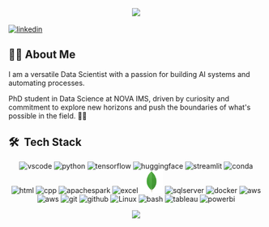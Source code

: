 <!-- Header capsule render -->
<p align="center">
  <img src="https://capsule-render.vercel.app/api?type=waving&height=150&color=gradient&text=Hi,%20I'm%20José!%20👋&fontColor=00&reversal=false&animation=twinkling&fontSize=50&fontAlignY=35"/>
</p>

[![linkedin](https://img.shields.io/badge/linkedin-0A66C2?style=for-the-badge&logo=linkedin&logoColor=white)](https://www.linkedin.com/in/joseandradee/)
## 👩‍💻 About Me
I am a versatile Data Scientist with a passion for building AI systems and automating processes.

PhD student in Data Science at NOVA IMS, driven by curiosity and commitment to explore new horizons and push the boundaries of what's possible in the field. 🚀🚀

<h2> 🛠 &nbsp;Tech Stack</h2>
<p align="center">
  <picture>
    <img src="https://cdn.jsdelivr.net/gh/devicons/devicon/icons/vscode/vscode-original.svg" alt="vscode" width="45" height="45"/>
  </picture>
  <picture>
    <img src="https://cdn.jsdelivr.net/gh/devicons/devicon@latest/icons/python/python-original.svg" alt="python" width="45" height="45"/>
  </picture>
  <picture>
    <img src="https://cdn.jsdelivr.net/gh/devicons/devicon@latest/icons/tensorflow/tensorflow-original.svg" alt="tensorflow" width="45" height="45"/>
  </picture>
  <picture>
    <img src="https://github.com/malasiaa/malasiaa/assets/144847430/bab591cd-3e28-471e-9389-c3300f77ca7a" alt="huggingface" width="45" height="45"/>
  </picture>
  <picture>
    <img src="https://github.com/malasiaa/malasiaa/assets/144847430/3e620686-baca-4ad6-903d-3cbefb3323d7" alt="streamlit" width="45" height="45"/>
  </picture>
  <picture>
    <img src="https://github.com/malasiaa/malasiaa/assets/144847430/1ab413f9-8348-457e-a654-9ec5a568aedf" alt="conda" width="45" height="45"/>
  </picture>
  <picture>
    <img src="https://cdn.jsdelivr.net/gh/devicons/devicon@latest/icons/html5/html5-original.svg" alt="html" width="45" height="45"/>
  </picture>
  <picture>
    <img src="https://github.com/malasiaa/malasiaa/assets/144847430/620cb6cf-00ff-4dac-8ae7-29f077a89052" alt="cpp" width="45" height="45"/>
  </picture>
  <picture>
    <img src="https://cdn.jsdelivr.net/gh/devicons/devicon@latest/icons/apachespark/apachespark-original-wordmark.svg" alt="apachespark" width="45" height="45"/>
  </picture>
  <picture>
    <img src="https://github.com/malasiaa/malasiaa/assets/144847430/af6cee60-3033-4c3f-99a9-4ea9dae5b273" alt="excel" width="45" height="45"/>
  </picture>
  <picture>
    <img src="https://raw.githubusercontent.com/devicons/devicon/master/icons/mongodb/mongodb-original.svg" alt="mongodb" width="45" height="45" />
  </picture>
  <picture>
    <img src="https://cdn.jsdelivr.net/gh/devicons/devicon@latest/icons/microsoftsqlserver/microsoftsqlserver-line-wordmark.svg" alt="sqlserver" width="45" height="45"  />
  </picture>
  <picture>
    <img src="https://cdn.jsdelivr.net/gh/devicons/devicon/icons/docker/docker-original.svg" alt="docker" width="45" height="45"/>
  </picture>
  <picture>
    <img src="https://cdn.jsdelivr.net/gh/devicons/devicon@latest/icons/amazonwebservices/amazonwebservices-original-wordmark.svg" alt="aws" width="45" height="45"/>
  </picture>
  <picture>
  <img src="https://github.com/malasiaa/malasiaa/assets/144847430/a8f680af-c5c8-44a6-9040-964172940bdb" alt="aws" width="45" height="45"/>
  </picture>
  <picture>
    <img src="https://cdn.jsdelivr.net/gh/devicons/devicon/icons/git/git-original.svg" alt="git" width="45" height="45"/>
  </picture>
  <picture>
    <img src="https://cdn.jsdelivr.net/gh/devicons/devicon@latest/icons/github/github-original.svg" alt="github" width="45" height="45"/>
  </picture>
  <picture>
    <img src="https://github.com/malasiaa/malasiaa/assets/144847430/cb8a3b2f-8373-44ed-a2a5-92f23fcfa478" alt="Linux" width="45" height="45"/>
  </picture>
  <picture>
    <img src="https://cdn.jsdelivr.net/gh/devicons/devicon/icons/bash/bash-original.svg" alt="bash" width="45" height="45"/>
  </picture>
  <picture>
    <img src="https://github.com/malasiaa/malasiaa/assets/144847430/fb1b8029-1817-4a86-b599-921cb6faae44" alt="tableau" width="45" height="45"/>
  </picture>
  <picture>
    <img src="https://github.com/malasiaa/malasiaa/assets/144847430/71f2c4ab-31bc-4723-bef2-691050cc0713" alt="powerbi" width="45" height="45"/>
  </picture>
</p>

<!-- Bottom capsule render -->
<p align="center">
  <img src="https://capsule-render.vercel.app/api?type=waving&color=gradient&height=100&section=footer"/>
</p>

<!--
🌱 ✨ _special_ ✨

Here are some ideas to get you started:

- 🔭 I’m currently working on ...
- 🌱 I’m currently learning ...
- 👯 I’m looking to collaborate on ...
- 🤔 I’m looking for help with ...
- 💬 Ask me about ...
- 📫 How to reach me: ...
- 😄 Pronouns: ...
- ⚡ Fun fact: ...
-->
